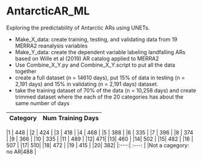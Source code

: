 # AntarcticAR_ML
Exploring the predictability of Antarctic ARs using UNETs.

* Make_X_data: create training, testing, and validating data from 19 MERRA2 reanalysis variables
* Make_Y_data: create the dependent variable labeling landfalling ARs based on Wille et al (2019) AR catalog applied to MERRA2
* Use Combine_X_Y.py and Combine_X_Y.script to put all the data together
* create a full dataset (n = 14610 days), put 15% of data in testing (n = 2,191 days) and 15% in validating (n = 2,191 days) dataset.
* take the training dataset of 70% of the data (n = 10,258 days) and create trimmed dataset where the each of the 20 categories has about the same number of days

|Category | Num Training Days |
|:---:| :---:     | 

|1 | 448 |
|2 | 424 |
|3 | 418 |
|4 | 468 |
|5 | 388 |
|6 | 335 |
|7 | 396 |
|8 | 374 |
|9 | 366 |
|10 | 335 |
|11 | 489 |
|12| 471|
|13| 460 |
|14| 502 |
|15| 482 |
|16 | 507 |
|17| 510|
|18| 472 |
|19 | 415 |
|20| 382|
|:---:| :---:     | 
|Not a cagegory: no AR|488   | 